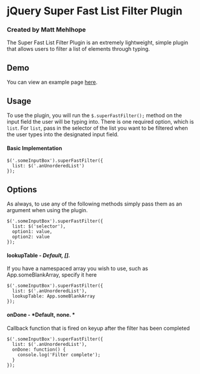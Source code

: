 # jQuery Super Fast List Filter Plugin
### Created by Matt Mehlhope

The Super Fast List Filter Plugin is an extremely lightweight, simple plugin that allows users to filter a list of elements through typing.

## Demo
You can view an example page [here](http://mmehlhope.github.com/EasyImagePreloader/).

## Usage
To use the plugin, you will run the `$.superFastFilter();` method on the input field the user will be typing into. There is one required option, which is `list`. For `list`, pass in the selector of the list you want to be filtered when the user types into the designated input field.

#### Basic Implementation

    $('.someInputBox').superFastFilter({
      list: $('.anUnorderedList')
    });

## Options
As always, to use any of the following methods simply pass them as an argument when using the plugin.

    $('.someInputBox').superFastFilter({
      list: $('selector'),
      option1: value,
      option2: value
    });


#### lookupTable - *Default, [].*
If you have a namespaced array you wish to use, such as App.someBlankArray, specify it here
    
    $('.someInputBox').superFastFilter({
      list: $('.anUnorderedList'),
      lookupTable: App.someBlankArray
    });

#### onDone - *Default, none. *
Callback function that is fired on keyup after the filter has been completed
    
    $('.someInputBox').superFastFilter({
      list: $('.anUnorderedList'),
      onDone: function() { 
        console.log('Filter complete'); 
      }
    });
